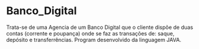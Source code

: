 # Banco_Digital
Trata-se de uma Agencia de um Banco Digital que o cliente dispõe de duas contas (corrente e poupança) onde se faz as transações de: saque, depósito e transferrências. Program desenvolvido da linguagem JAVA.
